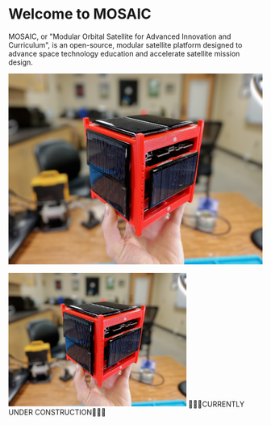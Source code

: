 # Welcome to MOSAIC

MOSAIC, or "Modular Orbital Satellite for Advanced Innovation and Curriculum", is an open-source, modular satellite platform designed to advance space technology education and accelerate satellite mission design.

![Fully assembled MOSAIC](assets/assembled_mosaic_in_hand.jpg)

<img src="assets/assembled_mosaic_in_hand.jpg" alt="Fully assembled MOSAIC" width="70%" height="70%"/>
🚧👷‍♀️CURRENTLY UNDER CONSTRUCTION👷‍♀️🚧

